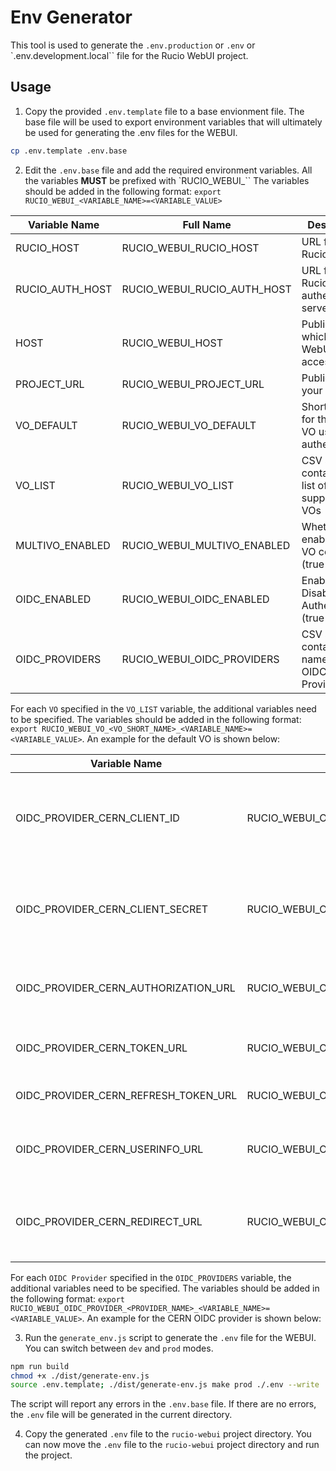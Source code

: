 # Env Generator

This tool is used to generate the `.env.production` or `.env` or `.env.development.local`` file for the Rucio WebUI project.

## Usage

1. Copy the provided `.env.template` file to a base envionment file. The base file will be used to export environment variables that will ultimately be used for generating the .env files for the WEBUI.

```bash
cp .env.template .env.base
```

2. Edit the `.env.base` file and add the required environment variables. All the variables **MUST** be prefixed with `RUCIO_WEBUI_`` The variables should be added in the following format:
```export RUCIO_WEBUI_<VARIABLE_NAME>=<VARIABLE_VALUE>```

| Variable Name   | Full Name                   | Description                                                 | Example                        | Default |
| --------------- | --------------------------- | ----------------------------------------------------------- | ------------------------------ | ------- |
| RUCIO_HOST      | RUCIO_WEBUI_RUCIO_HOST      | URL for the Rucio Server                                    | https://rucio-lb-prod.cern.ch  |         |
| RUCIO_AUTH_HOST | RUCIO_WEBUI_RUCIO_AUTH_HOST | URL for the Rucio authentication server                     | https://rucio-auth-host.ch:443 |         |
| HOST            | RUCIO_WEBUI_HOST            | Public URL at which Rucio WebUI will be accessible          | https://rucio-ui.cern.ch       |         |
| PROJECT_URL     | RUCIO_WEBUI_PROJECT_URL     | Public URL for your project                                 | https://atlas.cern.ch          |         |
| VO_DEFAULT      | RUCIO_WEBUI_VO_DEFAULT      | Short name for the default VO used for authentication        | def                            | def     |
| VO_LIST         | RUCIO_WEBUI_VO_LIST         | CSV string containing the list of supported VOs              | def, atl, cms                  | def     |
| MULTIVO_ENABLED | RUCIO_WEBUI_MULTIVO_ENABLED | Whether to enable multi-VO config (true or false)           | true                           |         |
| OIDC_ENABLED    | RUCIO_WEBUI_OIDC_ENABLED    | Enable or Disable OIDC Authentication (true or false)       | true                           |         |
| OIDC_PROVIDERS  | RUCIO_WEBUI_OIDC_PROVIDERS  | CSV string containing names of OIDC Providers               | cern, indigo                   |         |

For each `VO` specified in the `VO_LIST` variable, the additional variables need to be specified. The variables should be added in the following format:
```export RUCIO_WEBUI_VO_<VO_SHORT_NAME>_<VARIABLE_NAME>=<VARIABLE_VALUE>```. An example for the default VO is shown below:

| Variable Name                        | Full Name                                        | Description                                                                    | Example | Default |
|-------------------------------------|--------------------------------------------------|--------------------------------------------------------------------------------|---------|---------|
| OIDC_PROVIDER_CERN_CLIENT_ID         | RUCIO_WEBUI_OIDC_PROVIDER_CERN_CLIENT_ID         | The client id for the webui registered on the OIDC Provider dashboard         |         |         |
| OIDC_PROVIDER_CERN_CLIENT_SECRET     | RUCIO_WEBUI_OIDC_PROVIDER_CERN_CLIENT_SECRET     | The client secret for the webui obtained from the OIDC Provider                |         |         |
| OIDC_PROVIDER_CERN_AUTHORIZATION_URL | RUCIO_WEBUI_OIDC_PROVIDER_CERN_AUTHORIZATION_URL | The authorization URL for the OIDC Provider                                    |         |         |
| OIDC_PROVIDER_CERN_TOKEN_URL         | RUCIO_WEBUI_OIDC_PROVIDER_CERN_TOKEN_URL         | The token endpoint for the OIDC Provider                                       |         |         |
| OIDC_PROVIDER_CERN_REFRESH_TOKEN_URL | RUCIO_WEBUI_OIDC_PROVIDER_CERN_REFRESH_TOKEN_URL | The refresh token endpoint                                                     |         |         |
| OIDC_PROVIDER_CERN_USERINFO_URL      | RUCIO_WEBUI_OIDC_PROVIDER_CERN_USERINFO_URL      | The URL to obtain user info from the OIDC Provider                             |         |         |
| OIDC_PROVIDER_CERN_REDIRECT_URL      | RUCIO_WEBUI_OIDC_PROVIDER_CERN_REDIRECT_URL      | The redirection URL configured on the OIDC Provider                            |         |         |

For each `OIDC Provider` specified in the `OIDC_PROVIDERS` variable, the additional variables need to be specified. The variables should be added in the following format:
```export RUCIO_WEBUI_OIDC_PROVIDER_<PROVIDER_NAME>_<VARIABLE_NAME>=<VARIABLE_VALUE>```. An example for the CERN OIDC provider is shown below:

3. Run the `generate_env.js` script to generate the `.env` file for the WEBUI. You can switch between `dev` and `prod` modes.

```bash
npm run build
chmod +x ./dist/generate-env.js
source .env.template; ./dist/generate-env.js make prod ./.env --write
```

The script will report any errors in the `.env.base` file. If there are no errors, the `.env` file will be generated in the current directory.

4. Copy the generated `.env` file to the `rucio-webui` project directory.
You can now move the `.env` file to the `rucio-webui` project directory and run the project.
